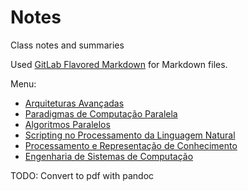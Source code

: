 # Notes

Class notes and summaries

Used [GitLab Flavored Markdown](https://docs.gitlab.com/ee/user/markdown.html#gitlab-flavored-markdown-gfm) for Markdown files.

Menu:
- [Arquiteturas Avançadas](AA/summaries.md)
- [Paradigmas de Computação Paralela](PCP/summaries.md)
- [Algoritmos Paralelos](AP/summaries.md)
- [Scripting no Processamento da Linguagem Natural](SPLN/summaries.md)
- [Processamento e Representação de Conhecimento](PRC/summaries.md)
- [Engenharia de Sistemas de Computação](ESC/summaries.md)

TODO: Convert to pdf with pandoc
